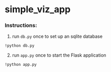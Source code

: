# simple_viz_app

### Instructions: ###
1. run `db.py` once to set up an sqlite database
```
!python db.py
```

2. run `app.py` once to start the Flask application
```
!python app.py
```

